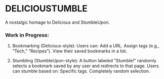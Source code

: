 # DELICIOUSTUMBLE

A nostalgic homage to Delicious and StumbleUpon.

### Work in Progress: 

1. Bookmarking (Delicious-style):
Users can:
Add a URL.
Assign tags (e.g., “Tech,” “Recipes”).
View their saved bookmarks in a list.

2. Stumbling (StumbleUpon-style):
A button labeled "Stumble!" randomly selects a bookmark saved by any user and redirects to that page.
Users can stumble based on:
Specific tags.
Completely random selection.